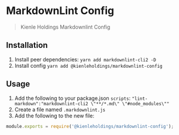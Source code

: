 # MarkdownLint Config

> Kienle Holdings Markdownlint Config

## Installation

1. Install peer dependencies:
   `yarn add markdownlint-cli2 -D`
1. Install config `yarn add @kienleholdings/markdownlint-config`

## Usage

1. Add the following to your package.json
`scripts`: `"lint-markdown":"markdownlint-cli2 \"**/*.md\" \"#node_modules\""`
1. Create a file named `.markdownlint.js`
1. Add the following to the new file:

```JavaScript
module.exports = require('@kienleholdings/markdownlint-config');
```
